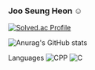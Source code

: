 ### Joo Seung Heon ☺️

[![Solved.ac Profile](http://mazassumnida.wtf/api/v2/generate_badge?boj=joojk01)](https://solved.ac/joojk01/)


![Anurag's GitHub stats](https://github-readme-stats.vercel.app/api?username=heonjs&show_icons=true&theme=radical)

Languages
![CPP](https://img.shields.io/badge/CPP-00599C.svg?&style=for-the-badge&logo=cplusplus&logoColor=white)
![C](https://img.shields.io/badge/C-A8B9CC.svg?&style=for-the-badge&logo=C&logoColor=white)

